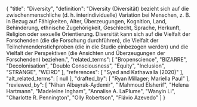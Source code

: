 {
    "title": "Diversity",
    "definition": "Diversity (Diversität) bezieht sich auf die zwischenmenschliche (d. h. interindividuelle) Variation bei Menschen, z. B. in Bezug auf Fähigkeiten, Alter, Überzeugungen, Kognition, Land, Behinderung, ethnische Zugehörigkeit, Geschlecht, Sprache, Herkunft, Religion oder sexuelle Orientierung. Diversität kann sich auf die Vielfalt der Forschenden (die die Forschung durchführen), die Vielfalt der Teilnehmendenstichproben (die in die Studie einbezogen werden) und die Vielfalt der Perspektiven (die Ansichten und Überzeugungen der Forschenden) beziehen.",
    "related_terms": [
        "Bropenscience",
        "BIZARRE",
        "Decolonisation",
        "Double Consciousness",
        "Equity",
        "Inclusion",
        "STRANGE",
        "WEIRD"
    ],
    "references": [
        "Syed and Kathawalla (2020)"
    ],
    "alt_related_terms": [
        null
    ],
    "drafted_by": [
        "Ryan Millager; Mariella Paul"
    ],
    "reviewed_by": [
        "Nihan Albayrak-Aydemir",
        " Mahmoud Elsherif",
        "Helena Hartmann",
        "Madeleine Ingham",
        "Annalise A. LaPlume",
        "Wanyin Li",
        "Charlotte R. Pennington",
        "Olly Robertson",
        "Flávio Azevedo"
    ]
}